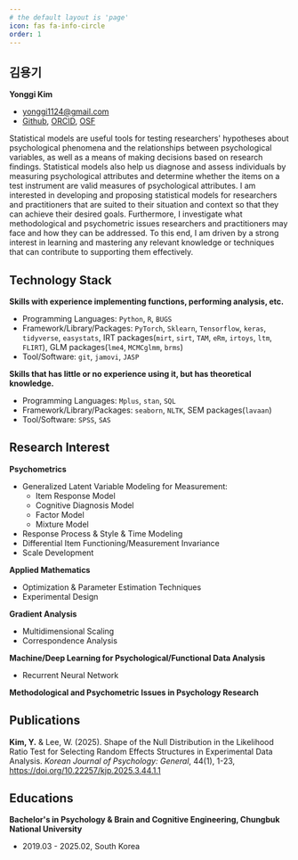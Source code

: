 ```yaml
---
# the default layout is 'page'
icon: fas fa-info-circle
order: 1
---
```


## 김용기

**Yonggi Kim**

- yonggi1124@gmail.com
- [Github](https://github.com/kimcourage), [ORCID](https://orcid.org/0009-0002-3652-2145), [OSF](https://osf.io/qg6kn/) 

Statistical models are useful tools for testing researchers' hypotheses about psychological phenomena and the relationships between psychological variables, as well as a means of making decisions based on research findings. Statistical models also help us diagnose and assess individuals by measuring psychological attributes and determine whether the items on a test instrument are valid measures of psychological attributes. I am interested in developing and proposing statistical models for researchers and practitioners that are suited to their situation and context so that they can achieve their desired goals. Furthermore, I investigate what methodological and psychometric issues researchers and practitioners may face and how they can be addressed. To this end, I am driven by a strong interest in learning and mastering any relevant knowledge or techniques that can contribute to supporting them effectively.

## Technology Stack

**Skills with experience implementing functions, performing analysis, etc.**

- Programming Languages: `Python`, `R`, `BUGS` 
- Framework/Library/Packages: `PyTorch`, `Sklearn`, `Tensorflow`, `keras`,  `tidyverse`, `easystats`, IRT packages(`mirt`, `sirt`,  `TAM`, `eRm`, `irtoys`, `ltm`, `FLIRT`), GLM packages(`lme4`, `MCMCglmm`, `brms`)
- Tool/Software: `git`, `jamovi`, `JASP`

**Skills that has little or no experience using it, but has theoretical knowledge.**

- Programming Languages: `Mplus`, `stan`, `SQL`
- Framework/Library/Packages: `seaborn`, `NLTK`, SEM packages(`lavaan`)
- Tool/Software: `SPSS`, `SAS`

## Research Interest

**Psychometrics**

- Generalized Latent Variable Modeling for Measurement: 
  - Item Response Model
  - Cognitive Diagnosis Model
  - Factor Model
  - Mixture Model
- Response Process & Style & Time Modeling
- Differential Item Functioning/Measurement Invariance
- Scale Development

**Applied Mathematics**

- Optimization & Parameter Estimation Techniques
- Experimental Design

**Gradient Analysis**

- Multidimensional Scaling
- Correspondence Analysis

**Machine/Deep Learning for Psychological/Functional Data Analysis**

- Recurrent Neural Network

**Methodological and Psychometric Issues in Psychology Research**

## Publications

**Kim, Y.** & Lee, W. (2025). Shape of the Null Distribution in the Likelihood Ratio Test for Selecting Random Effects Structures in Experimental Data Analysis. *Korean Journal of Psychology: General*, 44(1), 1-23, https://doi.org/10.22257/kjp.2025.3.44.1.1

## Educations

**Bachelor's in Psychology & Brain and Cognitive Engineering, Chungbuk National University**

- 2019.03 - 2025.02, South Korea

